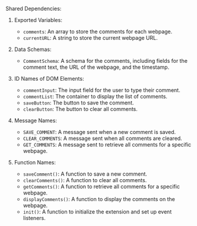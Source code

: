 Shared Dependencies:

1. Exported Variables:
   - `comments`: An array to store the comments for each webpage.
   - `currentURL`: A string to store the current webpage URL.

2. Data Schemas:
   - `CommentSchema`: A schema for the comments, including fields for the comment text, the URL of the webpage, and the timestamp.

3. ID Names of DOM Elements:
   - `commentInput`: The input field for the user to type their comment.
   - `commentList`: The container to display the list of comments.
   - `saveButton`: The button to save the comment.
   - `clearButton`: The button to clear all comments.

4. Message Names:
   - `SAVE_COMMENT`: A message sent when a new comment is saved.
   - `CLEAR_COMMENTS`: A message sent when all comments are cleared.
   - `GET_COMMENTS`: A message sent to retrieve all comments for a specific webpage.

5. Function Names:
   - `saveComment()`: A function to save a new comment.
   - `clearComments()`: A function to clear all comments.
   - `getComments()`: A function to retrieve all comments for a specific webpage.
   - `displayComments()`: A function to display the comments on the webpage.
   - `init()`: A function to initialize the extension and set up event listeners.